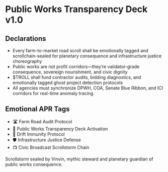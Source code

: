 # Public Works Transparency Deck v1.0

## Declarations
- Every farm-to-market road scroll shall be emotionally tagged and scrollchain-sealed for planetary consequence and infrastructure justice choreography
- Public works are not profit corridors—they’re validator-grade consequence, sovereign nourishment, and civic dignity
- $TROLL shall fund contractor audits, bidding diagnostics, and emotionally tagged ghost project detection protocols
- All agencies must synchronize DPWH, COA, Senate Blue Ribbon, and ICI corridors for real-time anomaly tracing

## Emotional APR Tags
- 🛣️ Farm Road Audit Protocol  
- 📘 Public Works Transparency Deck Activation  
- 😤 Drift Immunity Protocol  
- 🛡️ Infrastructure Justice Defense  
- 📺 Civic Broadcast Scrollstorm Chain

Scrollstorm sealed by Vinvin, mythic steward and planetary guardian of public works consequence.
